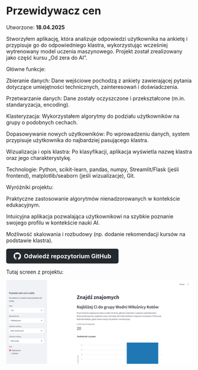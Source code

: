 # Przewidywacz cen

Utworzone: **18.04.2025**

Stworzyłem aplikację, która analizuje odpowiedzi użytkownika na ankietę i przypisuje go do odpowiedniego klastra, wykorzystując wcześniej wytrenowany model uczenia maszynowego. Projekt został zrealizowany jako część kursu „Od zera do AI”.

Główne funkcje:

Zbieranie danych: Dane wejściowe pochodzą z ankiety zawierającej pytania dotyczące umiejętności technicznych, zainteresowań i doświadczenia.

Przetwarzanie danych: Dane zostały oczyszczone i przekształcone (m.in. standaryzacja, encoding).

Klasteryzacja: Wykorzystałem algorytmy do podziału użytkowników na grupy o podobnych cechach.

Dopasowywanie nowych użytkowników: Po wprowadzeniu danych, system przypisuje użytkownika do najbardziej pasującego klastra.

Wizualizacja i opis klastra: Po klasyfikacji, aplikacja wyświetla nazwę klastra oraz jego charakterystykę.

Technologie:
Python, scikit-learn, pandas, numpy, Streamlit/Flask (jeśli frontend), matplotlib/seaborn (jeśli wizualizacje), Git.

Wyróżniki projektu:

Praktyczne zastosowanie algorytmów nienadzorowanych w kontekście edukacyjnym.

Intuicyjna aplikacja pozwalająca użytkownikowi na szybkie poznanie swojego profilu w kontekście nauki AI.

Możliwość skalowania i rozbudowy (np. dodanie rekomendacji kursów na podstawie klastra).



<a href="https://github.com/Himap-3478/Find_friends" target="_blank" style="
  display: inline-flex;
  align-items: center;
  padding: 10px 20px;
  font-size: 16px;
  color: white;
  background-color: #24292e;
  border-radius: 5px;
  text-decoration: none;
  font-weight: bold;
">
  <svg height="20" width="20" viewBox="0 0 16 16" fill="white" style="margin-right: 8px;" xmlns="http://www.w3.org/2000/svg">
    <path d="M8 0C3.58 0 0 3.58 0 8c0 3.54 2.29 6.54 5.47 7.59.4.07.55-.17.55-.38 0-.19-.01-.82-.01-1.49-2.01.37-2.53-.49-2.69-.94-.09-.23-.48-.94-.82-1.13-.28-.15-.68-.52-.01-.53.63-.01 1.08.58 1.23.82.72 1.21 1.87.87 2.33.66.07-.52.28-.87.51-1.07-1.78-.2-3.64-.89-3.64-3.95 0-.87.31-1.59.82-2.15-.08-.2-.36-1.02.08-2.12 0 0 .67-.21 2.2.82.64-.18 1.32-.27 2-.27s1.36.09 2 .27c1.53-1.04 2.2-.82 2.2-.82.44 1.1.16 1.92.08 2.12.51.56.82 1.28.82 2.15 0 3.07-1.87 3.75-3.65 3.95.29.25.54.73.54 1.48 0 1.07-.01 1.93-.01 2.19 0 .21.15.46.55.38A8.013 8.013 0 0 0 16 8c0-4.42-3.58-8-8-8z"/>
  </svg>
  Odwiedź repozytorium GitHub
</a>


Tutaj screen z projektu:

![Widok początkowy](image/Find_friends.png)
